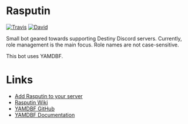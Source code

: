 # Rasputin
[![Travis](https://travis-ci.org/katagatame/Rasputin.svg?branch=master)](https://travis-ci.org/katagatame/Rasputin)
[![David](https://david-dm.org/katagatame/Rasputin.svg?maxAge=3600)](https://david-dm.org/katagatame/Rasputin)

Small bot geared towards supporting Destiny Discord servers.  Currently, role management is the main focus.  Role names are not case-sensitive.

This bot uses YAMDBF.

# Links
- [Add Rasputin to your server](https://discordapp.com/oauth2/authorize?&client_id=275830693299486731&scope=bot&permissions=150528)
- [Rasputin Wiki](https://github.com/katagatame/Rasputin/wiki)
- [YAMDBF GitHub](https://github.com/zajrik/yamdbf)
- [YAMDBF Documentation](https://yamdbf.js.org/)

